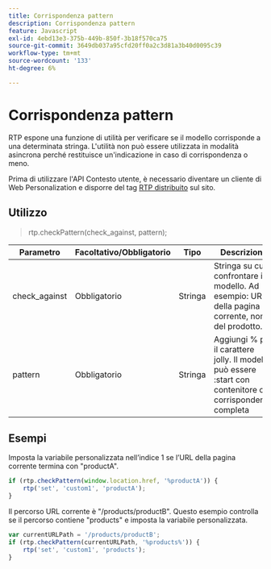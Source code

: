 ```yaml
---
title: Corrispondenza pattern
description: Corrispondenza pattern
feature: Javascript
exl-id: 4ebd13e3-375b-449b-850f-3b18f570ca75
source-git-commit: 3649db037a95cfd20ff0a2c3d81a3b40d0095c39
workflow-type: tm+mt
source-wordcount: '133'
ht-degree: 6%

---
```


# Corrispondenza pattern

RTP espone una funzione di utilità per verificare se il modello corrisponde a una determinata stringa. L&#39;utilità non può essere utilizzata in modalità asincrona perché restituisce un&#39;indicazione in caso di corrispondenza o meno.

Prima di utilizzare l&#39;API Contesto utente, è necessario diventare un cliente di Web Personalization e disporre del tag [RTP distribuito](https://experienceleague.adobe.com/it/docs/marketo/using/product-docs/web-personalization/rtp-tag-implementation/deploy-the-rtp-javascript) sul sito.

## Utilizzo

> rtp.checkPattern(check_against, pattern);

| Parametro | Facoltativo/Obbligatorio | Tipo | Descrizione |
|---|---|---|---|
| check_against | Obbligatorio | Stringa | Stringa su cui confrontare il modello. Ad esempio: URL della pagina corrente, nome del prodotto. |
| pattern | Obbligatorio | Stringa | Aggiungi % per il carattere jolly. Il modello può essere :start con contenitore con corrispondenza completa |

## Esempi

Imposta la variabile personalizzata nell’indice 1 se l’URL della pagina corrente termina con &quot;productA&quot;.

```javascript
if (rtp.checkPattern(window.location.href, '%productA')) {
    rtp('set', 'custom1', 'productA');
}
```

Il percorso URL corrente è &quot;/products/productB&quot;. Questo esempio controlla se il percorso contiene &quot;products&quot; e imposta la variabile personalizzata.

```javascript
var currentURLPath = '/products/productB';
if (rtp.checkPattern(currentURLPath, '%products%')) {
    rtp('set', 'custom1', 'products');
}
```

